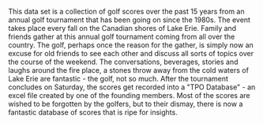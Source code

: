 This data set is a collection of golf scores over the past 15 years from an annual golf tournament that has been going on since the 1980s. The event takes place every fall on the Canadian shores of Lake Erie. Family and friends gather at this annual golf tournament coming from all over the country. The golf, perhaps once the reason for the gather, is simply now an excuse for old friends to see each other and discuss all sorts of topics over the course of the weekend. The conversations, beverages, stories and laughs around the fire place, a stones throw away from the cold waters of Lake Erie are fantastic - the golf, not so much. After the tournament concludes on Saturday, the scores get recorded into a "TPO Database" - an excel file created by one of the founding members. Most of the scores are wished to be forgotten by the golfers, but to their dismay, there is now a fantastic database of scores that is ripe for insights.
